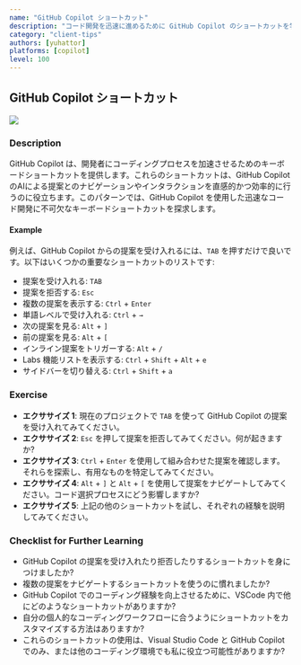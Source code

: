 ```yaml
---
name: "GitHub Copilot ショートカット"
description: "コード開発を迅速に進めるために GitHub Copilot のショートカットを学びましょう"
category: "client-tips"
authors: [yuhattor]
platforms: [copilot]
level: 100
---
```


## GitHub Copilot ショートカット

<img src="https://img.shields.io/badge/Lv3-Mature_Best_Practice-brightgreen">

### Description

GitHub Copilot は、開発者にコーディングプロセスを加速させるためのキーボードショートカットを提供します。これらのショートカットは、GitHub Copilot のAIによる提案とのナビゲーションやインタラクションを直感的かつ効率的に行うのに役立ちます。このパターンでは、GitHub Copilot を使用した迅速なコード開発に不可欠なキーボードショートカットを探求します。

#### Example

例えば、GitHub Copilot からの提案を受け入れるには、`TAB` を押すだけで良いです。以下はいくつかの重要なショートカットのリストです:

- 提案を受け入れる: `TAB`
- 提案を拒否する: `Esc`
- 複数の提案を表示する: `Ctrl` + `Enter`
- 単語レベルで受け入れる: `Ctrl` + `→`
- 次の提案を見る: `Alt` + `]`
- 前の提案を見る: `Alt` + `[`
- インライン提案をトリガーする: `Alt` + `/`
- Labs 機能リストを表示する: `Ctrl` + `Shift` + `Alt` + `e`
- サイドバーを切り替える: `Ctrl` + `Shift` + `a`

### Exercise

- **エクササイズ 1**: 現在のプロジェクトで `TAB` を使って GitHub Copilot の提案を受け入れてみてください。
- **エクササイズ 2**: `Esc` を押して提案を拒否してみてください。何が起きますか?
- **エクササイズ 3**: `Ctrl` + `Enter` を使用して組み合わせた提案を確認します。それらを探索し、有用なものを特定してみてください。
- **エクササイズ 4**: `Alt`  + `]` と `Alt`  + `[` を使用して提案をナビゲートしてみてください。コード選択プロセスにどう影響しますか?
- **エクササイズ 5**: 上記の他のショートカットを試し、それぞれの経験を説明してみてください。

### Checklist for Further Learning

- GitHub Copilot の提案を受け入れたり拒否したりするショートカットを身につけましたか?
- 複数の提案をナビゲートするショートカットを使うのに慣れましたか?
- GitHub Copilot でのコーディング経験を向上させるために、VSCode 内で他にどのようなショートカットがありますか?
- 自分の個人的なコーディングワークフローに合うようにショートカットをカスタマイズする方法はありますか?
- これらのショートカットの使用は、Visual Studio Code と GitHub Copilot でのみ、または他のコーディング環境でも私に役立つ可能性がありますか?